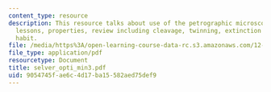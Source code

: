```yaml
---
content_type: resource
description: This resource talks about use of the petrographic microscope in three
  lessons, properties, review including cleavage, twinning, extinction angle, and
  habit.
file: /media/https%3A/open-learning-course-data-rc.s3.amazonaws.com/12-109-petrology-fall-2005/9054745fae6c4d17ba15582aed75def9_selver_opti_min3.pdf
file_type: application/pdf
resourcetype: Document
title: selver_opti_min3.pdf
uid: 9054745f-ae6c-4d17-ba15-582aed75def9
---
```

